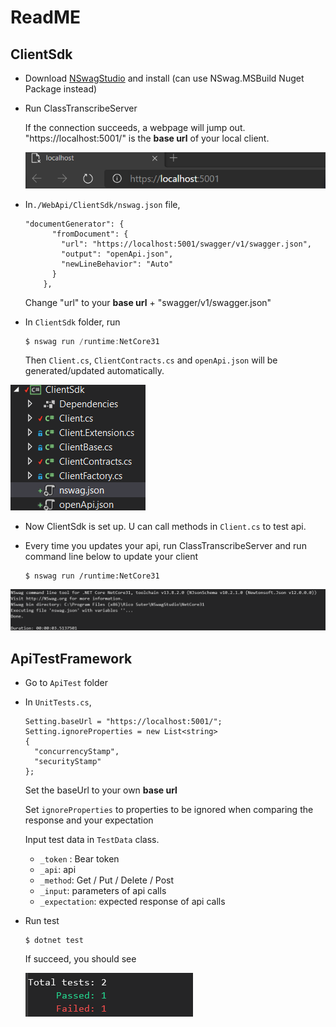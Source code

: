 # ReadME

## ClientSdk

* Download [NSwagStudio](https://github.com/RicoSuter/NSwag/wiki/CommandLine) and install  (can use NSwag.MSBuild Nuget Package instead)

* Run ClassTranscribeServer 

  If the connection succeeds, a webpage will jump out. "https://localhost:5001/" is the **base url** of your local client.

  ![image-20201001080418261](./Assets/image-20201001080418261.png)

* In`./WebApi/ClientSdk/nswag.json` file, 

  ```
  "documentGenerator": {
        "fromDocument": {
          "url": "https://localhost:5001/swagger/v1/swagger.json",
          "output": "openApi.json",
          "newLineBehavior": "Auto"
        }
      },
  ```

  Change "url" to your **base url**  + "swagger/v1/swagger.json" 

* In `ClientSdk` folder, run 

  ```c#
  $ nswag run /runtime:NetCore31
  ```

  Then `Client.cs`,  `ClientContracts.cs` and  `openApi.json` will be generated/updated automatically.

![image-20201001074926435](./Assets/image-20201001074926435.png)

* Now ClientSdk is set up. U can call methods in `Client.cs` to test api.

* Every time you updates your api,  run ClassTranscribeServer and run command line below to update your client  

  ```
  $ nswag run /runtime:NetCore31
  ```

![image-20201001090107860](./Assets/image-20201001090107860.png)

## ApiTestFramework

* Go to `ApiTest`  folder

* In `UnitTests.cs`, 

  ```
  Setting.baseUrl = "https://localhost:5001/";
  Setting.ignoreProperties = new List<string>
  {
  	"concurrencyStamp",
  	"securityStamp"
  };
  ```

  Set the baseUrl to your own **base url**

  Set `ignoreProperties` to properties to be ignored when comparing the response and your expectation

  Input test data in `TestData` class.

  * `_token` : Bear token 
  * `_api`: api
  * `_method`: Get / Put / Delete / Post
  * `_input`: parameters of api calls
  * `_expectation`: expected response of api calls

* Run test 

  ```
  $ dotnet test
  ```

  If succeed, you should see

  ![image-20201001090033807](./Assets/image-20201001090033807.png)

  
